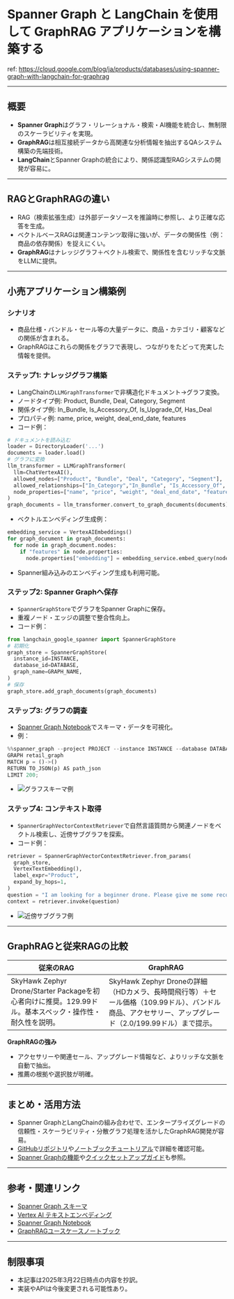 # Spanner Graph と LangChain を使用して GraphRAG アプリケーションを構築する

ref: <https://cloud.google.com/blog/ja/products/databases/using-spanner-graph-with-langchain-for-graphrag>

---

## 概要

- **Spanner Graph**はグラフ・リレーショナル・検索・AI機能を統合し、無制限のスケーラビリティを実現。
- **GraphRAG**は相互接続データから高関連な分析情報を抽出するQAシステム構築の先端技術。
- **LangChain**とSpanner Graphの統合により、関係認識型RAGシステムの開発が容易に。

---

## RAGとGraphRAGの違い

- RAG（検索拡張生成）は外部データソースを推論時に参照し、より正確な応答を生成。
- ベクトルベースRAGは関連コンテンツ取得に強いが、データの関係性（例：商品の依存関係）を捉えにくい。
- **GraphRAG**はナレッジグラフ＋ベクトル検索で、関係性を含むリッチな文脈をLLMに提供。

---

## 小売アプリケーション構築例

### シナリオ

- 商品仕様・バンドル・セール等の大量データに、商品・カテゴリ・顧客などの関係が含まれる。
- GraphRAGはこれらの関係をグラフで表現し、つながりをたどって充実した情報を提供。

### ステップ1: ナレッジグラフ構築

- LangChainの`LLMGraphTransformer`で非構造化ドキュメント→グラフ変換。
- ノードタイプ例: Product, Bundle, Deal, Category, Segment
- 関係タイプ例: In_Bundle, Is_Accessory_Of, Is_Upgrade_Of, Has_Deal
- プロパティ例: name, price, weight, deal_end_date, features
- コード例：

```python
# ドキュメントを読み込む
loader = DirectoryLoader('...')
documents = loader.load()
# グラフに変換
llm_transformer = LLMGraphTransformer(
  llm=ChatVertexAI(),
  allowed_nodes=["Product", "Bundle", "Deal", "Category", "Segment"],
  allowed_relationships=["In_Category","In_Bundle", "Is_Accessory_Of", "Is_Upgrade_Of", "Has_Deal"],
  node_properties=["name", "price", "weight", "deal_end_date", "features"],
)
graph_documents = llm_transformer.convert_to_graph_documents(documents)
```

- ベクトルエンベディング生成例：

```python
embedding_service = VertexAIEmbeddings()
for graph_document in graph_documents:
  for node in graph_document.nodes:
    if "features" in node.properties:
      node.properties["embedding"] = embedding_service.embed_query(node.properties["features"])
```

- Spanner組み込みのエンベディング生成も利用可能。

### ステップ2: Spanner Graphへ保存

- `SpannerGraphStore`でグラフをSpanner Graphに保存。
- 重複ノード・エッジの調整で整合性向上。
- コード例：

```python
from langchain_google_spanner import SpannerGraphStore
# 初期化
graph_store = SpannerGraphStore(
  instance_id=INSTANCE,
  database_id=DATABASE,
  graph_name=GRAPH_NAME,
)
# 保存
graph_store.add_graph_documents(graph_documents)
```

### ステップ3: グラフの調査

- [Spanner Graph Notebook](https://github.com/cloudspannerecosystem/spanner-graph-notebook)でスキーマ・データを可視化。
- 例：

```python
%%spanner_graph --project PROJECT --instance INSTANCE --database DATABASE
GRAPH retail_graph
MATCH p = ()->()
RETURN TO_JSON(p) AS path_json
LIMIT 200;
```

- ![グラフスキーマ例](https://storage.googleapis.com/gweb-cloudblog-publish/original_images/1_scaled_graph_2.gif)

### ステップ4: コンテキスト取得

- `SpannerGraphVectorContextRetriever`で自然言語質問から関連ノードをベクトル検索し、近傍サブグラフを探索。
- コード例：

```python
retriever = SpannerGraphVectorContextRetriever.from_params(
  graph_store,
  VertexTextEmbedding(),
  label_expr="Product",
  expand_by_hops=1,
)
question = "I am looking for a beginner drone. Please give me some recommendations."
context = retriever.invoke(question)
```

- ![近傍サブグラフ例](https://storage.googleapis.com/gweb-cloudblog-publish/original_images/2_neighborhood.gif)

---

## GraphRAGと従来RAGの比較

| 従来のRAG | GraphRAG |
|---|---|
| SkyHawk Zephyr Drone/Starter Packageを初心者向けに推奨。129.99ドル。基本スペック・操作性・耐久性を説明。 | SkyHawk Zephyr Droneの詳細（HDカメラ、長時間飛行等）＋セール価格（109.99ドル）、バンドル商品、アクセサリー、アップグレード（2.0/199.99ドル）まで提示。 |

**GraphRAGの強み**

- アクセサリーや関連セール、アップグレード情報など、よりリッチな文脈を自動で抽出。
- 推薦の根拠や選択肢が明確。

---

## まとめ・活用方法

- Spanner GraphとLangChainの組み合わせで、エンタープライズグレードの信頼性・スケーラビリティ・分散グラフ処理を活かしたGraphRAG開発が容易。
- [GitHubリポジトリ](https://github.com/googleapis/langchain-google-spanner-python?tab=readme-ov-file#spanner-graph-store-usage)や[ノートブックチュートリアル](https://github.com/googleapis/langchain-google-spanner-python/blob/main/docs/graph_rag.ipynb)で詳細を確認可能。
- [Spanner Graphの機能](https://cloud.google.com/spanner/docs/graph/overview?hl=ja)や[クイックセットアップガイド](https://cloud.google.com/spanner/docs/graph/set-up?hl=ja)も参照。

---

## 参考・関連リンク

- [Spanner Graph スキーマ](https://cloud.google.com/spanner/docs/graph/schema-overview?hl=ja)
- [Vertex AI テキストエンベディング](https://cloud.google.com/spanner/docs/ml-tutorial-embeddings?hl=ja)
- [Spanner Graph Notebook](https://github.com/cloudspannerecosystem/spanner-graph-notebook)
- [GraphRAGユースケースノートブック](https://github.com/googleapis/langchain-google-spanner-python/blob/main/docs/graph_rag.ipynb)

---

## 制限事項

- 本記事は2025年3月22日時点の内容を抄訳。
- 実装やAPIは今後変更される可能性あり。
